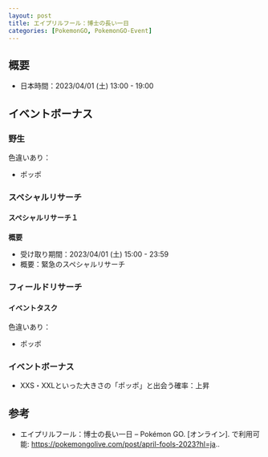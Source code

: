 ```yaml
---
layout: post
title: エイプリルフール：博士の長い一日
categories: [PokemonGO, PokemonGO-Event]
---
```


## 概要

- 日本時間：2023/04/01 (土) 13:00 - 19:00

## イベントボーナス

### 野生

色違いあり：

- ポッポ

### スペシャルリサーチ

#### スペシャルリサーチ１

__概要__

- 受け取り期間：2023/04/01 (土) 15:00 - 23:59
- 概要：緊急のスペシャルリサーチ

### フィールドリサーチ

#### イベントタスク

色違いあり：

- ポッポ

### イベントボーナス

- XXS・XXLといった大きさの「ポッポ」と出会う確率：上昇

## 参考

- エイプリルフール：博士の長い一日 – Pokémon GO. [オンライン]. で利用可能: https://pokemongolive.com/post/april-fools-2023?hl=ja..
